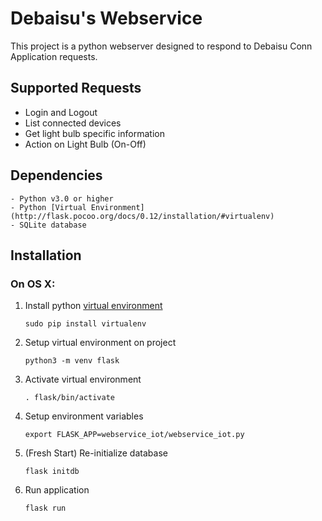 # Debaisu's Webservice

This project is a python webserver designed to respond to Debaisu Conn Application requests.

## Supported Requests

* Login and Logout
* List connected devices
* Get light bulb specific information
* Action on Light Bulb (On-Off)

## Dependencies

```
- Python v3.0 or higher
- Python [Virtual Environment](http://flask.pocoo.org/docs/0.12/installation/#virtualenv)
- SQLite database
```

## Installation
### On OS X:

1. Install python [virtual environment](http://flask.pocoo.org/docs/0.12/installation/#virtualenv)

    ```sudo pip install virtualenv```
2. Setup virtual environment on project

    ```python3 -m venv flask```
3. Activate virtual environment

    ```. flask/bin/activate```
4. Setup environment variables

    ```export FLASK_APP=webservice_iot/webservice_iot.py```
5. (Fresh Start) Re-initialize database

    ```flask initdb```
6. Run application

    ```flask run```

